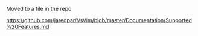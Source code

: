 Moved to a file in the repo

https://github.com/jaredpar/VsVim/blob/master/Documentation/Supported%20Features.md